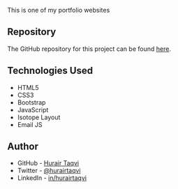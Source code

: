 This is one of my portfolio websites

## Repository
The GitHub repository for this project can be found [here](https://github.com/hurairtaqvi/personalwebsitewithportfolio).

## Technologies Used
- HTML5
- CSS3
- Bootstrap
- JavaScript
- Isotope Layout
- Email JS


## Author
- GitHub - [Hurair Taqvi](https://www.github.com/hurairtaqvi)
- Twitter - [@hurairtaqvi](https://www.twitter.com/hurairtaqvi)
- LinkedIn - [in/hurairtaqvi](https://www.linkedin.com/in/hurairtaqvi/)